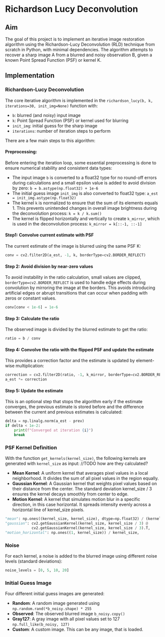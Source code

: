 # Richardson Lucy Deconvolution

## Aim
The goal of this project is to implement an iterative image restoration algorithm using 
the Richardson-Lucy Deconvolution (RLD) technique from scratch in Python, with minimal dependencies.
The algorithm attempts to recover a sharp image A from a blurred and noisy observation B, 
given a known Point Spread Function (PSF) or kernel K.

## Implementation
### Richardson-Lucy Deconvolution
The core iterative algorithm is implemented in the `richardson_lucy(b, k, iterations=30, init_img=None)` function with:
- `b`: blurred (and noisy) input image
- `k`: Point Spread Function (PSF) or kernel used for blurring
- `init_img`: initial guess for the sharp image
- `iterations`: number of iteration steps to perform

There are a few main steps to this algorithm:
#### Preprocessing:
Before entering the iteration loop, some essential preprocessing is done to ensure 
numerical stability and consistent data types:
- The input image `b` is converted to a float32 type for no round-off errors during calculations and 
a small epsilon value is added to avoid division by zero: `b = b.astype(np.float32) + 1e-6`
- The initial guess image `init_img` is also converted to float32 type: `a_est = init_img.astype(np.float32)`
- The kernel `k` is normalized to ensure that the sum of its elements equals 1. 
This prevents unintended changes in overall image brightness during the deconvolution process: `k = k / k.sum()`
- The kernel is flipped horizontally and vertically to create `k_mirror`, which is used in the deconvolution process: `k_mirror = k[::-1, ::-1]`

#### Step1: Convolve current estimate with PSF
The current estimate of the image is blurred using the same PSF K:
```python
conv = cv2.filter2D(a_est, -1, k, borderType=cv2.BORDER_REFLECT)
```
#### Step 2: Avoid division by near-zero values
To avoid instability in the ratio calculation, small values are clipped, `borderType=cv2.BORDER_REFLECT` is used to 
handle edge effects during convolution by mirroring the image at the borders. 
This avoids introducing artificial edges or abrupt transitions that can occur 
when padding with zeros or constant values. 
```python
conv[conv < 1e-6] = 1e-6
```

#### Step 3: Calculate the ratio
The observed image is divided by the blurred estimate to get the ratio:
```python
ratio = b / conv
```

#### Step 4: Convolve the ratio with the flipped PSF and update the estimate
This provides a correction factor and the estimate is updated by element-wise multiplication:
```python
correction = cv2.filter2D(ratio, -1, k_mirror, borderType=cv2.BORDER_REFLECT)
a_est *= correction
```

#### Step 5: Update the estimate
This is an optional step that stops the algorithm early if the estimate converges, 
the previous estimate is stored before and the difference between the current and previous estimates is calculated:
```python
delta = np.linalg.norm(a_est - prev)
if delta < 1e-2:
    print(f"Converged at iteration {i}")
    break
```

### PSF Kernel Definition
With the function `get_kernels(kernel_size)`, the following kernels are generated with `kernel_size` as input:
//TODO how are they calculated?
- **Mean Kernel**: A uniform kernel that averages pixel values in a local neighborhood. 
It divides the sum of all pixel values in the region equally.
- **Gaussian Kernel**: A Gaussian kernel that weights pixel values based on their distance from the center. 
The standard deviation kernel_size / 3 ensures the kernel decays smoothly from center to edge.
- **Motion Kernel**: A kernel that simulates motion blur in a specific direction, in this case horizontal. 
It spreads intensity evenly across a horizontal line of kernel_size pixels.
```python
"mean": np.ones((kernel_size, kernel_size), dtype=np.float32) / (kernel_size ** 2),
"gaussian": cv2.getGaussianKernel(kernel_size, kernel_size / 3) @
            cv2.getGaussianKernel(kernel_size, kernel_size / 3).T,
"motion_horizontal": np.ones((1, kernel_size)) / kernel_size,
```

### Noise
For each kernel, a noise is added to the blurred image using different noise levels (standard deviations):
```python
noise_levels = [0, 5, 10, 20]
```

### Initial Guess Image
Four different initial guess images are generated:
- **Random**: A random image generated using `np.random.rand(*b_noisy.shape) * 255`
- **Observed**: The observed blurred image `b_noisy.copy()`
- **Gray127**: A gray image with all pixel values set to 127 `np.full_like(b_noisy, 127)`
- **Custom**: A custom image. This can be any image, that is loaded.

